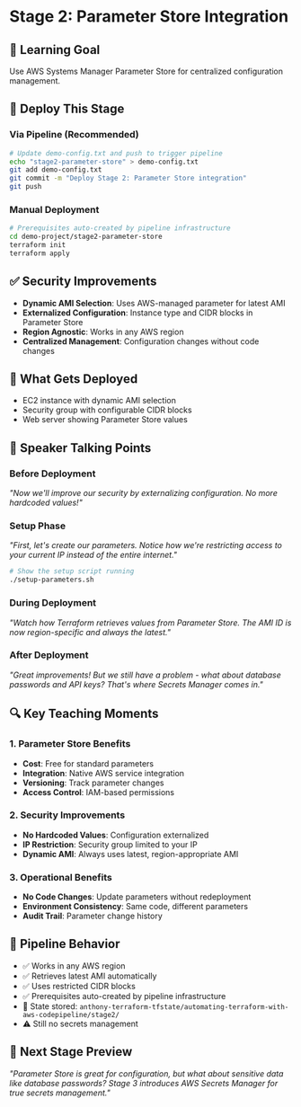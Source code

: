 # Stage 2: Parameter Store Integration

## 🎯 Learning Goal
Use AWS Systems Manager Parameter Store for centralized configuration management.

## 🚀 Deploy This Stage

### Via Pipeline (Recommended)
```bash
# Update demo-config.txt and push to trigger pipeline
echo "stage2-parameter-store" > demo-config.txt
git add demo-config.txt
git commit -m "Deploy Stage 2: Parameter Store integration"
git push
```

### Manual Deployment
```bash
# Prerequisites auto-created by pipeline infrastructure
cd demo-project/stage2-parameter-store
terraform init
terraform apply
```

## ✅ Security Improvements
- **Dynamic AMI Selection**: Uses AWS-managed parameter for latest AMI
- **Externalized Configuration**: Instance type and CIDR blocks in Parameter Store
- **Region Agnostic**: Works in any AWS region
- **Centralized Management**: Configuration changes without code changes

## 🚀 What Gets Deployed
- EC2 instance with dynamic AMI selection
- Security group with configurable CIDR blocks
- Web server showing Parameter Store values

## 🎤 Speaker Talking Points

### Before Deployment
*"Now we'll improve our security by externalizing configuration. No more hardcoded values!"*

### Setup Phase
*"First, let's create our parameters. Notice how we're restricting access to your current IP instead of the entire internet."*

```bash
# Show the setup script running
./setup-parameters.sh
```

### During Deployment
*"Watch how Terraform retrieves values from Parameter Store. The AMI ID is now region-specific and always the latest."*

### After Deployment
*"Great improvements! But we still have a problem - what about database passwords and API keys? That's where Secrets Manager comes in."*

## 🔍 Key Teaching Moments

### 1. Parameter Store Benefits
- **Cost**: Free for standard parameters
- **Integration**: Native AWS service integration
- **Versioning**: Track parameter changes
- **Access Control**: IAM-based permissions

### 2. Security Improvements
- **No Hardcoded Values**: Configuration externalized
- **IP Restriction**: Security group limited to your IP
- **Dynamic AMI**: Always uses latest, region-appropriate AMI

### 3. Operational Benefits
- **No Code Changes**: Update parameters without redeployment
- **Environment Consistency**: Same code, different parameters
- **Audit Trail**: Parameter change history

## 🔄 Pipeline Behavior
- ✅ Works in any AWS region
- ✅ Retrieves latest AMI automatically
- ✅ Uses restricted CIDR blocks
- ✅ Prerequisites auto-created by pipeline infrastructure
- 📍 State stored: `anthony-terraform-tfstate/automating-terraform-with-aws-codepipeline/stage2/`
- ⚠️ Still no secrets management

## 🎯 Next Stage Preview
*"Parameter Store is great for configuration, but what about sensitive data like database passwords? Stage 3 introduces AWS Secrets Manager for true secrets management."*